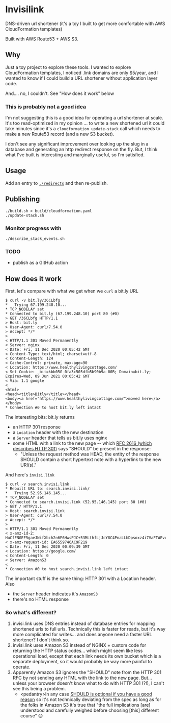 # Invisilink

DNS-driven url shortener (it's a toy I built to get more comfortable with
AWS CloudFormation templates) 

Built with AWS Route53 + AWS S3.

## Why

Just a toy project to explore these tools. I wanted to explore CloudFormation
templates, I noticed .link domains are only $5/year, and I wanted to know if I
could build a URL shortener without application layer code.

And.... no, I couldn't. See "How does it work" below


### This is probably not a good idea

I'm not suggesting this is a good idea for operating a url shortener at scale.
It's too read-optimized in my opinion ... to write a new shortened url it could
take minutes since it's a `cloudformation update-stack` call which needs to make
a new Route53 record (and a new S3 bucket). 

I don't see any significant improvement over looking up the slug in a database
and generating an http redirect response on the fly. But, I think what I've
built is interesting and marginally useful, so I'm satisfied. 

## Usage

Add an entry to [`./redirects`](./redirects) and then re-publish.

## Publishing

    ./build.sh > build/cloudformation.yaml
    ./update-stack.sh

### Monitor progress with

    ./describe_stack_events.sh

### TODO
 - publish as a GitHub action

## How does it work

First, let's compare with what we get when we `curl` a bit.ly URL

```
$ curl -v bit.ly/36CLbfg
*   Trying 67.199.248.10...
* TCP_NODELAY set
* Connected to bit.ly (67.199.248.10) port 80 (#0)
> GET /36CLbfg HTTP/1.1
> Host: bit.ly
> User-Agent: curl/7.54.0
> Accept: */*
>
< HTTP/1.1 301 Moved Permanently
< Server: nginx
< Date: Fri, 11 Dec 2020 00:05:42 GMT
< Content-Type: text/html; charset=utf-8
< Content-Length: 124
< Cache-Control: private, max-age=90
< Location: https://www.healthylivingcottage.com/
< Set-Cookie: _bit=kbb05G-0fa3c505dfb5b90b9a-00R; Domain=bit.ly; Expires=Wed, 09 Jun 2021 00:05:42 GMT
< Via: 1.1 google
<
<html>
<head><title>Bitly</title></head>
<body><a href="https://www.healthylivingcottage.com/">moved here</a></body>
* Connection #0 to host bit.ly left intact
```

The interesting bits: bit.ly returns
  - an HTTP 301 response
  - a `Location` header with the new destination
  - a `Server` header that tells us bit.ly uses nginx
  - some HTML with a link to the new page -- which [RFC 2616 (which describes
    HTTP 301)](https://tools.ietf.org/html/rfc2616#page-62) says "SHOULD" be
    present in the response:
     - "Unless the request method was HEAD, the entity of the
       response SHOULD contain a short hypertext note with a hyperlink to
       the new URI(s)."

And here's `invisi.link`

```
$ curl -v search.invisi.link
* Rebuilt URL to: search.invisi.link/
*   Trying 52.95.146.145...
* TCP_NODELAY set
* Connected to search.invisi.link (52.95.146.145) port 80 (#0)
> GET / HTTP/1.1
> Host: search.invisi.link
> User-Agent: curl/7.54.0
> Accept: */*
> 
< HTTP/1.1 301 Moved Permanently
< x-amz-id-2: HuCfFNGEF5gaeJNifXbch2n6F6HwsPJC+53MLthfLjJcY8C4PnaLLbDpsoxz4i7VaFTAEvxT19k=
< x-amz-request-id: EA6559746AC9F219
< Date: Fri, 11 Dec 2020 00:09:39 GMT
< Location: https://google.com/
< Content-Length: 0
< Server: AmazonS3
< 
* Connection #0 to host search.invisi.link left intact
```
The important stuff is the same thing: HTTP 301 with a Location header. Also
 - the `Server` header indicates it's `AmazonS3`
 - there's no HTML response

### So what's different?

1. invisi.link uses DNS entries instead of database entries for mapping shortened urls to full
   urls. Technically this is faster for reads, but it's way more complicated for
   writes... and does anyone need a faster URL shortener? I don't think so. 
2. invisi.link uses Amazon S3 instead of NGINX + custom code for returning the
   HTTP status codes... which might seem like less operational load, except that
   each link needs its own bucket which is a separate deployment, so it would
   probably be way more painful to operate.
3. Apparently Amazon S3 ignores the "SHOULD" note from the HTTP 301 RFC by not
   sending any HTML with the link to the new page. But... unless your browser
   doesn't know what to do with HTTP 301 (?!), I can't see this being a problem.
    - &lt;pedantry&gt;In any case [SHOULD is optional if you have a good reason](https://tools.ietf.org/html/rfc2119)
     so it's not technically deviating from the spec as long as for the folks in Amazon S3 it's true that
     "the full implications [are] understood and carefully weighed before choosing
     [this] different course" 😉
